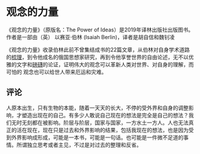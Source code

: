 # 观念的力量

《观念的力量》（原版名：The Power of Ideas）是2019年译林出版社出版图书。作者是一部由（英） 以赛亚·伯林 (Isaiah Berlin)，译者是胡自信和魏钊凌

《观念的力量》收录伯林此前不曾集结成书的22篇文章，从伯林对自身学术道路的[梳理](https://baike.baidu.com/item/梳理/177753?fromModule=lemma_inlink)，到令他成名的俄国思想家研究，再到令他享誉世界的自由论述，无不以优雅的文字和[磅礴](https://baike.baidu.com/item/磅礴/3664004?fromModule=lemma_inlink)的论证，证明伟大的观念可以革新人类对世界、对自身的理解，而可怕的 观念也可以给世人带来厄运和灾难。

## 评论

人原本出生，只有生物的本能，随着一天天的长大，不停的受外界和自身的调整影响，才塑造出现在的自己。有多少人敢说自己现在的想法是完全是自己的想法？我们无时无刻都在被影响。阶层与阶层，国家与国家，一方水土一方人。人也无法真正的活在现在，现在只是过去和外界影响的结果，包括我现在的想法，也是因为受到外界影响成形成，可能是一本书，可能是一句话。也可能是一件微不足道的事情。所谓独立思考或者主见，不过是对过去的整理和反省。